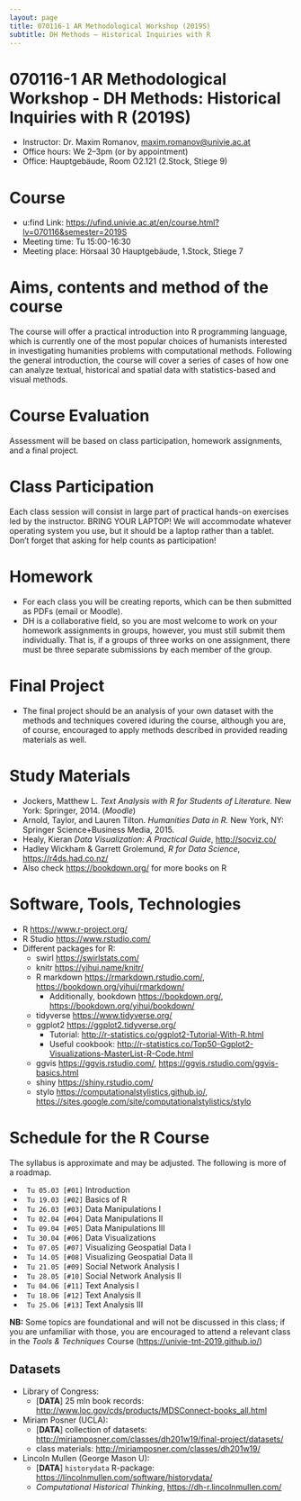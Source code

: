 ```yaml
---
layout: page
title: 070116-1 AR Methodological Workshop (2019S)
subtitle: DH Methods — Historical Inquiries with R
---
```


# 070116-1 AR Methodological Workshop - DH Methods: Historical Inquiries with R (2019S)

* Instructor: Dr. Maxim Romanov, [maxim.romanov@univie.ac.at](maxim.romanov@univie.ac.at)
* Office hours: We 2–3pm (or by appointment)
* Office: Hauptgebäude, Room O2.121 (2.Stock, Stiege 9)

# Course

* u:find Link: <https://ufind.univie.ac.at/en/course.html?lv=070116&semester=2019S>
* Meeting time: Tu 15:00-16:30
* Meeting place: Hörsaal 30 Hauptgebäude, 1.Stock, Stiege 7

# Aims, contents and method of the course

The course will offer a practical introduction into R programming language, which is currently one of the most popular choices of humanists interested in investigating humanities problems with computational methods. Following the general introduction, the course will cover a series of cases of how one can analyze textual, historical and spatial data with statistics-based and visual methods.

# Course Evaluation 

Assessment will be based on class participation, homework assignments, and a final project.

# Class Participation

Each class session will consist in large part of practical hands-on exercises led by the instructor. BRING YOUR LAPTOP! We will accommodate whatever operating system you use, but it should be a laptop rather than a tablet. Don’t forget that asking for help counts as participation!

# Homework

* For each class you will be creating reports, which can be then submitted as PDFs (email or Moodle).
* DH is a collaborative field, so you are most welcome to work on your homework assignments in groups, however, you must still submit them individually. That is, if a groups of three works on one assignment, there must be three separate submissions by each member of the group. 

# Final Project

* The final project should be an analysis of your own dataset with the methods and techniques covered iduring the course, although you are, of course, encouraged to apply methods described in provided reading materials as well.

# Study Materials

* Jockers, Matthew L. *Text Analysis with R for Students of Literature.* New York: Springer, 2014. (*Moodle*)
* Arnold, Taylor, and Lauren Tilton. *Humanities Data in R.* New York, NY: Springer Science+Business Media, 2015.
* Healy, Kieran *Data Visualization: A Practical Guide*, <http://socviz.co/>
* Hadley Wickham & Garrett Grolemund, *R for Data Science*, <https://r4ds.had.co.nz/>
* Also check <https://bookdown.org/> for more books on R

# Software, Tools, Technologies

* R <https://www.r-project.org/>
* R Studio <https://www.rstudio.com/>
* Different packages for R:
	* swirl <https://swirlstats.com/>
	* knitr <https://yihui.name/knitr/> 
	* R markdown <https://rmarkdown.rstudio.com/>, <https://bookdown.org/yihui/rmarkdown/>
		* Additionally, bookdown <https://bookdown.org/>, <https://bookdown.org/yihui/bookdown/>
	* tidyverse <https://www.tidyverse.org/>
	* ggplot2 <https://ggplot2.tidyverse.org/>
		* Tutorial: <http://r-statistics.co/ggplot2-Tutorial-With-R.html>
		* Useful cookbook: <http://r-statistics.co/Top50-Ggplot2-Visualizations-MasterList-R-Code.html>
	* ggvis <https://ggvis.rstudio.com/>, <https://ggvis.rstudio.com/ggvis-basics.html>
	* shiny <https://shiny.rstudio.com/>
	* stylo <https://computationalstylistics.github.io/>, <https://sites.google.com/site/computationalstylistics/stylo>


# Schedule for the R Course

The syllabus is approximate and may be adjusted. The following is more of a roadmap.

- ` Tu 05.03 [#01]` 	Introduction
- ` Tu 19.03 [#02]` 	Basics of R
- ` Tu 26.03 [#03]` 	Data Manipulations I
- ` Tu 02.04 [#04]` 	Data Manipulations II
- ` Tu 09.04 [#05]` 	Data Manipulations III
- ` Tu 30.04 [#06]` 	Data Visualizations
- ` Tu 07.05 [#07]` 	Visualizing Geospatial Data I
- ` Tu 14.05 [#08]` 	Visualizing Geospatial Data II
- ` Tu 21.05 [#09]` 	Social Network Analysis I
- ` Tu 28.05 [#10]` 	Social Network Analysis II
- ` Tu 04.06 [#11]` 	Text Analysis I
- ` Tu 18.06 [#12]` 	Text Analysis II 
- ` Tu 25.06 [#13]` 	Text Analysis III

**NB:** Some topics are foundational and will not be discussed in this class; if you are unfamiliar with those, you are encouraged to attend a relevant class in the *Tools & Techniques* Course (<https://univie-tnt-2019.github.io/>)

## Datasets

- Library of Congress:
	- [**DATA**] 25 mln book records: <http://www.loc.gov/cds/products/MDSConnect-books_all.html>
- Miriam Posner (UCLA):
	- [**DATA**] collection of datasets: <http://miriamposner.com/classes/dh201w19/final-project/datasets/>
	- class materials: <http://miriamposner.com/classes/dh201w19/>
- Lincoln Mullen (George Mason U):
	- [**DATA**] `historydata` R-package: <https://lincolnmullen.com/software/historydata/>
	- *Computational Historical Thinking*, <https://dh-r.lincolnmullen.com/>